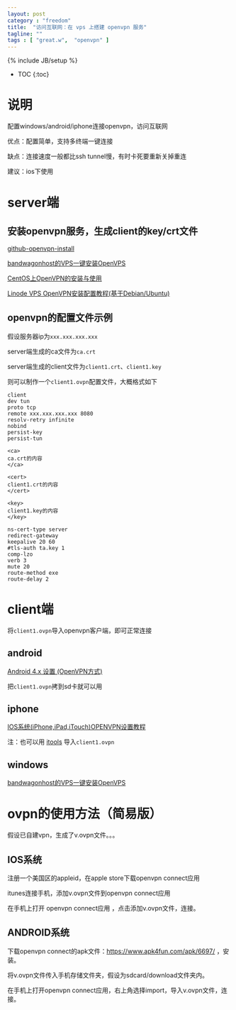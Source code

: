 ```yaml
---
layout: post
category : "freedom"
title:  "访问互联网：在 vps 上搭建 openvpn 服务"
tagline: ""
tags : [ "great.w",  "openvpn" ] 
---
```

{% include JB/setup %}

* TOC
{:toc}

# 说明

配置windows/android/iphone连接openvpn，访问互联网

优点：配置简单，支持多终端一键连接

缺点：连接速度一般都比ssh tunnel慢，有时卡死要重新关掉重连

建议：ios下使用

# server端

## 安装openvpn服务，生成client的key/crt文件

[github-openvpn-install](https://github.com/Nyr/openvpn-install)

[bandwagonhost的VPS一键安装OpenVPS](http://www.goagent.biz/thread-1362-1-1.html)

[CentOS上OpenVPN的安装与使用](http://www.oschina.net/question/54100_26864)

[Linode VPS OpenVPN安装配置教程(基于Debian/Ubuntu)](http://www.vpser.net/build/linode-install-openvpn.html)

## openvpn的配置文件示例

假设服务器ip为``xxx.xxx.xxx.xxx``

server端生成的ca文件为``ca.crt``

server端生成的client文件为``client1.crt``、``client1.key``

则可以制作一个``client1.ovpn``配置文件，大概格式如下

    client
    dev tun      
    proto tcp
    remote xxx.xxx.xxx.xxx 8080
    resolv-retry infinite
    nobind
    persist-key
    persist-tun

    <ca>
    ca.crt的内容
    </ca>

    <cert>
    client1.crt的内容
    </cert>

    <key>
    client1.key的内容
    </key>

    ns-cert-type server
    redirect-gateway
    keepalive 20 60
    #tls-auth ta.key 1
    comp-lzo
    verb 3
    mute 20
    route-method exe
    route-delay 2


# client端

将``client1.ovpn``导入openvpn客户端，即可正常连接

## android

[Android 4.x 设置 (OpenVPN方式)](https://www.grjsq.me/shiyong/90.html)

把``client1.ovpn``拷到sd卡就可以用

## iphone

[IOS系统(iPhone,iPad,iTouch)OPENVPN设置教程](http://jingyan.baidu.com/article/f0e83a25da438222e5910193.html)

注：也可以用 [itools](http://www.itools.cn/) 导入``client1.ovpn``

## windows 

[bandwagonhost的VPS一键安装OpenVPS](http://www.goagent.biz/thread-1362-1-1.html)


# ovpn的使用方法（简易版）

假设已自建vpn，生成了v.ovpn文件。。。

## IOS系统

注册一个美国区的appleid，在apple store下载openvpn connect应用

itunes连接手机，添加v.ovpn文件到openvpn connect应用

在手机上打开 openvpn connect应用 ，点击添加v.ovpn文件，连接。

## ANDROID系统

下载openvpn connect的apk文件：https://www.apk4fun.com/apk/6697/ ，安装。

将v.ovpn文件传入手机存储文件夹，假设为sdcard/download文件夹内。

在手机上打开openvpn connect应用，右上角选择import，导入v.ovpn文件，连接。
